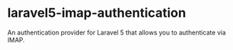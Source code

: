 # laravel5-imap-authentication
An authentication provider for Laravel 5 that allows you to authenticate via IMAP.
